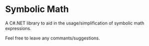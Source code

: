 # Symbolic Math
A C#.NET library to aid in the usage/simplification of symbolic math expressions.

Feel free to leave any commants/suggestions.
